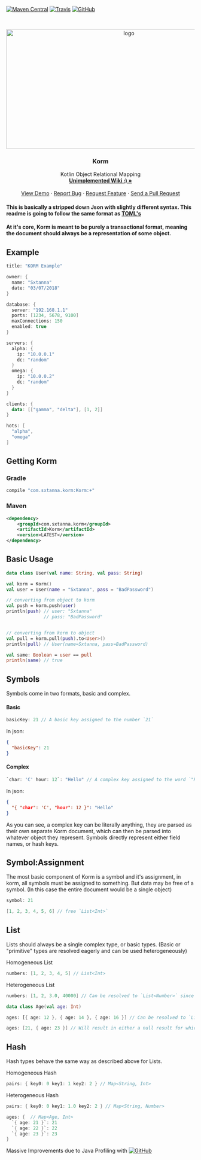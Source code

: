 [![Maven Central](https://img.shields.io/maven-central/v/com.sxtanna.korm/Korm.svg?logo=kotlin&style=flat-square)](http://repo1.maven.org/maven2/com/sxtanna/korm/Korm/) [![Travis](https://img.shields.io/travis/com/Sxtanna/KORM.svg?style=flat-square)](https://travis-ci.com/Sxtanna/KORM) [![GitHub](https://img.shields.io/github/license/Sxtanna/KORM.svg?style=flat-square)](https://opensource.org/licenses/MIT)

<!-- PROJECT LOGO -->
<br />
<p align="center">
  <a href="https://github.com/Sxtanna/korm/">
    <img src="https://i.imgur.com/KNDngsc.png" alt="logo" width="640" height="320">
  </a>

  <h3 align="center">Korm</h3>

  <p align="center">
    Kotlin Object Relational Mapping
    <br />
    <a href="https://github.com/Sxtanna/korm/wiki"><strong>Unimplemented Wiki :) »</strong></a>
    <br />
    <br />
    <a href="https://github.com/Sxtanna/korm/blob/master/src/test/kotlin/com/sxtanna/korm/Examples.kt">View Demo</a>
    ·
    <a href="https://github.com/Sxtanna/korm/issues">Report Bug</a>
    ·
    <a href="https://github.com/Sxtanna/korm/issues">Request Feature</a>
    ·
    <a href="https://github.com/Sxtanna/korm/pulls">Send a Pull Request</a>
  </p>
</p>


#### This is basically a stripped down Json with slightly different syntax. This readme is going to follow the same format as [TOML's](https://github.com/toml-lang/toml)
#### At it's core, Korm is meant to be purely a transactional format, meaning the document should always be a representation of some object.


Example
-------
```kotlin
title: "KORM Example"

owner: {
  name: "Sxtanna"
  date: "03/07/2018"
}

database: {
  server: "192.168.1.1"
  ports: [1234, 5678, 9100]
  maxConnections: 150
  enabled: true
}

servers: {
  alpha: {
    ip: "10.0.0.1"
    dc: "random"
  }
  omega: {
    ip: "10.0.0.2"
    dc: "random"
  }
}

clients: {
  data: [["gamma", "delta"], [1, 2]]
}

hots: [
  "alpha",
  "omega"
]
```

Getting Korm
--------
### Gradle
```groovy
compile "com.sxtanna.korm:Korm:+"
```

### Maven
```xml
<dependency>
    <groupId>com.sxtanna.korm</groupId>
    <artifactId>Korm</artifactId>
    <version>LATEST</version>
</dependency>
```

Basic Usage
--------
```kotlin
data class User(val name: String, val pass: String)

val korm = Korm()
val user = User(name = "Sxtanna", pass = "BadPassword")

// converting from object to korm
val push = korm.push(user)
println(push) // user: "Sxtanna"
              // pass: "BadPassword"


// converting from korm to object
val pull = korm.pull(push).to<User>()
println(pull) // User(name=Sxtanna, pass=BadPassword)

val same: Boolean = user == pull
println(same) // true
```

Symbols
--------
Symbols come in two formats, basic and complex.

#### Basic
```kotlin
basicKey: 21 // A basic key assigned to the number `21`
```

In json:
```json
{
  "basicKey": 21
}
```


#### Complex
```kotlin
`char: 'C' hour: 12`: "Hello" // A complex key assigned to the word `"Hello"`
```

In json:
```json
{
  "{ "char": 'C', "hour": 12 }": "Hello"
}
```

As you can see, a complex key can be literally anything, they are parsed as their own separate Korm document, which can then be parsed into whatever object they represent.
Symbols directly represent either field names, or hash keys.


Symbol:Assignment
--------
The most basic component of Korm is a symbol and it's assignment, in korm, all symbols must be assigned to something. But data may be free of a symbol. (In this case the entire document would be a single object)

```kotlin
symbol: 21
```
```kotlin
[1, 2, 3, 4, 5, 6] // free `List<Int>`
```


List
--------
Lists should always be a single complex type, or basic types. (Basic or "primitive" types are resolved eagerly and can be used heterogeneously)

Homogeneous List
```kotlin
numbers: [1, 2, 3, 4, 5] // List<Int>
```

Heterogeneous List
```kotlin
numbers: [1, 2, 3.0, 40000] // Can be resolved to `List<Number>` since all components are of `Number`
```

```kotlin
data class Age(val age: Int)

ages: [{ age: 12 }, { age: 14 }, { age: 16 }] // Can be resolved to `List<Age>` (or any collection you want).

ages: [21, { age: 23 }] // Will result in either a null result for whichever type isn't supplied, or an error when resolving. Complex lists must always be homogeneous.
```

Hash
--------
Hash types behave the same way as described above for Lists.

Homogeneous Hash
```kotlin
pairs: { key0: 0 key1: 1 key2: 2 } // Map<String, Int>
```

Heterogeneous Hash
```kotlin
pairs: { key0: 0 key1: 1.0 key2: 2 } // Map<String, Number>
```

```kotlin
ages: {  // Map<Age, Int>
  `{ age: 21 }`: 21
  `{ age: 22 }`: 22
  `{ age: 23 }`: 23
}
```


Massive Improvements due to Java Profiling with [![GitHub](https://www.ej-technologies.com/images/product_banners/jprofiler_small.png)](https://www.ej-technologies.com/products/jprofiler/overview.html) 
